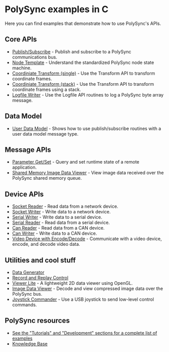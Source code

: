 # PolySync examples in C

Here you can find examples that demonstrate how to use PolySync's APIs.

## Core APIs

- [Publish/Subscribe](https://github.com/PolySync/PolySync-Core-C-Examples/tree/master/publish_subscribe) - Publish and subscribe to a PolySync communications bus.
- [Node Template](https://github.com/PolySync/PolySync-Core-C-Examples/tree/master/node_template) - Understand the standardized PolySync node state machine.
- [Coordiniate Transform (single)](https://github.com/PolySync/PolySync-Core-C-Examples/tree/master/single_transform) - Use the Transform API to transform coordinate frames.
- [Coordiniate Transform (stack)](https://github.com/PolySync/PolySync-Core-C-Examples/tree/master/transform_stack) - Use the Transform API to transform coordinate frames using a stack.
- [Logfile Writer](https://github.com/PolySync/PolySync-Core-C-Examples/tree/master/logfile_writer) - Use the Logfile API routines to log a PolySync byte array message.

## Data Model
 - [User Data Model](https://github.com/PolySync/PolySync-Core-C-Examples/tree/master/user_data_model) - Shows how to use publish/subscribe routines with a user data model message type.

## Message APIs
- [Parameter Get/Set](https://github.com/PolySync/PolySync-Core-C-Examples/tree/master/get_set) - Query and set runtime state of a remote application.
- [Shared Memory Image Data Viewer](https://github.com/PolySync/PolySync-Core-C-Examples/blob/master/sharedmem_image_data_viewer/src/sharedmem_image_data_viewer.c) - View image data received over the PolySync shared memory queue.
 
## Device APIs

- [Socket Reader](https://github.com/PolySync/PolySync-Core-C-Examples/tree/master/socket_reader) - Read data from a network device. 
- [Socket Writer](https://github.com/PolySync/PolySync-Core-C-Examples/tree/master/socket_writer) - Write data to a network device.
- [Serial Writer](https://github.com/PolySync/PolySync-Core-C-Examples/tree/master/serial_writer) - Write data to a serial device.
- [Serial Reader](https://github.com/PolySync/PolySync-Core-C-Examples/tree/master/serial_reader) - Read data from a serial device.
- [Can Reader](https://github.com/PolySync/PolySync-Core-C-Examples/tree/master/can_reader) - Read data from a CAN device.
- [Can Writer](https://github.com/PolySync/PolySync-Core-C-Examples/tree/master/can_writer) - Write data to a CAN device.
- [Video Device with Encode/Decode](https://github.com/PolySync/PolySync-Core-C-Examples/tree/master/video_encode_decode) - Communicate with a video device, encode, and decode video data.

## Utilities and cool stuff

- [Data Generator](https://github.com/PolySync/PolySync-Core-C-Examples/tree/master/data_generator) 
- [Record and Replay Control](https://github.com/PolySync/PolySync-Core-C-Examples/tree/master/rnr_control) 
- [Viewer Lite](https://github.com/PolySync/PolySync-Core-C-Examples/tree/master/viewer_lite) - A lightweight 2D data viewer using OpenGL.
- [Image Data Viewer](https://github.com/PolySync/PolySync-Core-C-Examples/tree/master/image_data_viewer) - Decode and view compressed image data over the PolySync bus.
- [Joystick Commander](https://github.com/PolySync/PolySync-Core-C-Examples/tree/master/joystick_commander) - Use a USB joystick to send low-level control commands.



## PolySync resources
- [See the "Tutorials" and "Development" sections for a complete list of examples](https://help.polysync.io/articles/)
- [Knowledge Base](https://help.polysync.io/)
